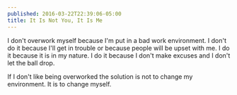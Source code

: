 ```yaml
---
published: 2016-03-22T22:39:06-05:00
title: It Is Not You, It Is Me
---
```

I don't overwork myself because I'm put in a bad work environment. I don't do it because I'll get in trouble or because people will be upset with me. I do it because it is in my nature. I do it because I don't make excuses and I don't let the ball drop.

If I don't like being overworked the solution is not to change my environment. It is to change myself.